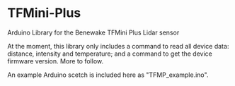 # TFMini-Plus
Arduino Library for the Benewake TFMini Plus Lidar sensor

At the moment, this library only includes a command to read all device data: distance, intensity and temperature; and a command to get the device firmware version. More to follow.

An example Arduino scetch is included here as "TFMP_example.ino".

